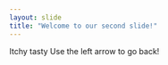 ```yaml
---
layout: slide
title: "Welcome to our second slide!"
---
```

Itchy tasty
Use the left arrow to go back!
